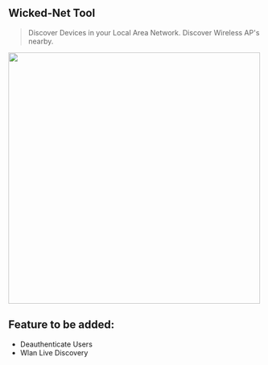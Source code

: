 ## Wicked-Net Tool
> Discover Devices in your Local Area Network.
> Discover Wireless AP's nearby.
<img src="https://img.wonderhowto.com/img/33/51/63658241268910/0/hack-wi-fi-stealing-wi-fi-passwords-with-evil-twin-attack.1280x600.jpg" width=500px>

## Feature to be added:
- Deauthenticate Users
- Wlan Live Discovery


